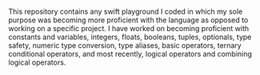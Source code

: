 This repository contains any swift playground I coded in which my sole purpose was becoming more proficient with the language as opposed to working on a specific project. I have worked on becoming proficient with constants and variables, integers, floats, booleans, tuples, optionals, type safety, numeric type conversion, type aliases, basic operators, ternary conditional operators, and most recently, logical operators and combining logical operators.
